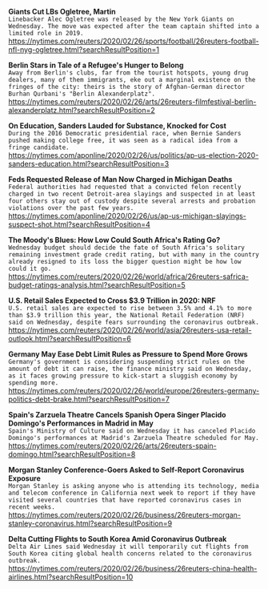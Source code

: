 **Giants Cut LBs Ogletree, Martin**\
`Linebacker Alec Ogletree was released by the New York Giants on Wednesday. The move was expected after the team captain shifted into a limited role in 2019.`\
https://nytimes.com/reuters/2020/02/26/sports/football/26reuters-football-nfl-nyg-ogletree.html?searchResultPosition=1

**Berlin Stars in Tale of a Refugee's Hunger to Belong**\
`Away from Berlin's clubs, far from the tourist hotspots, young drug dealers, many of them immigrants, eke out a marginal existence on the fringes of the city: theirs is the story of Afghan-German director Burhan Qurbani's "Berlin Alexanderplatz".`\
https://nytimes.com/reuters/2020/02/26/arts/26reuters-filmfestival-berlin-alexanderplatz.html?searchResultPosition=2

**On Education, Sanders Lauded for Substance, Knocked for Cost**\
`During the 2016 Democratic presidential race, when Bernie Sanders pushed making college free, it was seen as a radical idea from a fringe candidate. `\
https://nytimes.com/aponline/2020/02/26/us/politics/ap-us-election-2020-sanders-education.html?searchResultPosition=3

**Feds Requested Release of Man Now Charged in Michigan Deaths**\
`Federal authorities had requested that a convicted felon recently charged in two recent Detroit-area slayings and suspected in at least four others stay out of custody despite several arrests and probation violations over the past few years.`\
https://nytimes.com/aponline/2020/02/26/us/ap-us-michigan-slayings-suspect-shot.html?searchResultPosition=4

**The Moody's Blues: How Low Could South Africa's Rating Go?**\
`Wednesday budget should decide the fate of South Africa's solitary remaining investment grade credit rating, but with many in the country already resigned to its loss the bigger question might be how low could it go.`\
https://nytimes.com/reuters/2020/02/26/world/africa/26reuters-safrica-budget-ratings-analysis.html?searchResultPosition=5

**U.S. Retail Sales Expected to Cross $3.9 Trillion in 2020: NRF**\
`U.S. retail sales are expected to rise between 3.5% and 4.1% to more than $3.9 trillion this year, the National Retail Federation (NRF) said on Wednesday, despite fears surrounding the coronavirus outbreak.`\
https://nytimes.com/reuters/2020/02/26/world/asia/26reuters-usa-retail-outlook.html?searchResultPosition=6

**Germany May Ease Debt Limit Rules as Pressure to Spend More Grows**\
`Germany's government is considering suspending strict rules on the amount of debt it can raise, the finance ministry said on Wednesday, as it faces growing pressure to kick-start a sluggish economy by spending more.`\
https://nytimes.com/reuters/2020/02/26/world/europe/26reuters-germany-politics-debt-brake.html?searchResultPosition=7

**Spain's Zarzuela Theatre Cancels Spanish Opera Singer Placido Domingo's Performances in Madrid in May**\
`Spain's Ministry of Culture said on Wednesday it has canceled Placido Domingo's performances at Madrid's Zarzuela Theatre scheduled for May. `\
https://nytimes.com/reuters/2020/02/26/arts/26reuters-spain-domingo.html?searchResultPosition=8

**Morgan Stanley Conference-Goers Asked to Self-Report Coronavirus Exposure**\
`Morgan Stanley is asking anyone who is attending its technology, media and telecom conference in California next week to report if they have visited several countries that have reported coronavirus cases in recent weeks.`\
https://nytimes.com/reuters/2020/02/26/business/26reuters-morgan-stanley-coronavirus.html?searchResultPosition=9

**Delta Cutting Flights to South Korea Amid Coronavirus Outbreak**\
`Delta Air Lines said Wednesday it will temporarily cut flights from South Korea citing global health concerns related to the coronavirus outbreak.`\
https://nytimes.com/reuters/2020/02/26/business/26reuters-china-health-airlines.html?searchResultPosition=10

